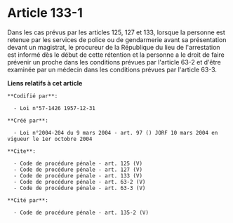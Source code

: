 # Article 133-1

Dans les cas prévus par les articles 125, 127 et 133, lorsque la personne est retenue par les services de police ou de
gendarmerie avant sa présentation devant un magistrat, le procureur de la République du lieu de l'arrestation est informé dès
le début de cette rétention et la personne a le droit de faire prévenir un proche dans les conditions prévues par l'article
63-2 et d'être examinée par un médecin dans les conditions prévues par l'article 63-3.

**Liens relatifs à cet article**

	**Codifié par**:

	  - Loi n°57-1426 1957-12-31

	**Créé par**:

	  - Loi n°2004-204 du 9 mars 2004 - art. 97 () JORF 10 mars 2004 en vigueur le 1er octobre 2004

	**Cite**:

	  - Code de procédure pénale - art. 125 (V)
	  - Code de procédure pénale - art. 127 (V)
	  - Code de procédure pénale - art. 133 (V)
	  - Code de procédure pénale - art. 63-2 (V)
	  - Code de procédure pénale - art. 63-3 (V)

	**Cité par**:

	  - Code de procédure pénale - art. 135-2 (V)
